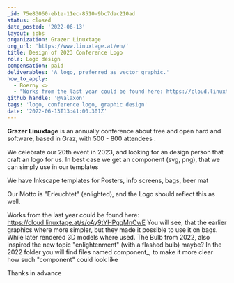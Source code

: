 ```yaml
---
_id: 75e83060-eb1e-11ec-8510-9bc7dac210ad
status: closed
date_posted: '2022-06-13'
layout: jobs
organization: Grazer Linuxtage
org_url: 'https://www.linuxtage.at/en/'
title: Design of 2023 Conference Logo
role: Logo design
compensation: paid
deliverables: 'A logo, preferred as vector graphic.'
how_to_apply:
  - Boerny <>
  - "Works from the last year could be found here: https://cloud.linuxtage.at/s/oAy9tYHPgqMnCwE\r\n\r\nOur website: https://www.linuxtage.at/en/"
github_handle: '@Nalaxon'
tags: 'logo, conference logo, graphic design'
date: '2022-06-13T13:41:00.301Z'
---
```

**Grazer Linuxtage** is an annually conference about free and open hard and software,
based in Graz,
with 500 - 800 attendees .

We celebrate our 20th event in 2023, and looking for an design person that craft an logo for us.
In best case we get an component (svg, png), that we can simply use in our templates

We have Inkscape templates for Posters, info screens, bags, beer mat

Our Motto is "Erleuchtet" (enlighted), and the Logo should reflect this as well.

Works from the last year could be found here: https://cloud.linuxtage.at/s/oAy9tYHPgqMnCwE
You will see, that the earlier graphics where more simpler, but they made it possible to use it on bags.
While later rendered 3D models where used.
The Bulb from 2022, also inspired the new topic "enlightenment" (with a flashed bulb) maybe?
In the 2022 folder you will find files named component_, to make it more clear how such "component" could look like

Thanks in advance
